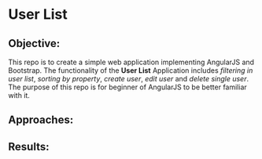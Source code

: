 # User List

## Objective:

This repo is to create a simple web application implementing AngularJS and Bootstrap. The functionality of the **User List** Application includes *filtering in user list*, *sorting by property*, *create user*, *edit user* and *delete single user*. The purpose of this repo is for beginner of AngularJS to be better familiar with it.

## Approaches:



## Results: